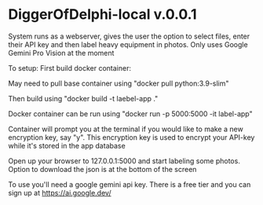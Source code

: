 # DiggerOfDelphi-local v.0.0.1

System runs as a webserver, gives the user the option to select files, enter their API key and then label heavy equipment in photos. Only uses Google Gemini Pro Vision at the moment

To setup:
First build docker container:

May need to pull base container using "docker pull python:3.9-slim"

Then build using "docker build -t laebel-app ."

Docker container can be run using "docker run -p 5000:5000 -it label-app"

Container will prompt you at the terminal if you would like to make a new encryption key, say "y". This encryption key is used to encrypt your API-key while it's stored in the app database

Open up your browser to 127.0.0.1:5000 and start labeling some photos. Option to download the json is at the bottom of the screen

To use you'll need a google gemini api key. There is a free tier and you can sign up at https://ai.google.dev/
